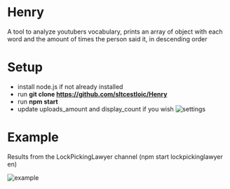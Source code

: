 # Henry

A tool to analyze youtubers vocabulary, prints an array of object with each word and the amount of times the person said it, in descending order


# Setup

- install node.js if not already installed
- run **git clone https://github.com/sltcestloic/Henry**
- run **npm start**
- update uploads_amount and display_count if you wish
![settings](https://i.ibb.co/MC2s8q3/Screenshot-2022-10-20-at-21-11-08.png)

# Example

Results from the LockPickingLawyer channel (npm start lockpickinglawyer en)

![example](https://i.ibb.co/bPfTv8w/Screenshot-2022-10-20-at-21-09-03.png)
